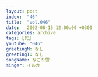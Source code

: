 ```yaml
---
layout: post
index:  "46"
title:  "vol.046"
date:   2002-08-15 12:00:00 +0300
categories: archive
tags: [死]
youtube: "046"
greetingM: なし
greetingT: なし
songName: なごり雪
singer: イルカ
---
```

